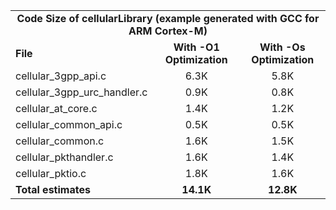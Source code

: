 <table>
    <tr>
        <td colspan="3"><center><b>Code Size of cellularLibrary (example generated with GCC for ARM Cortex-M)</b></center></td>
    </tr>
    <tr>
        <td><b>File</b></td>
        <td><b><center>With -O1 Optimization</center></b></td>
        <td><b><center>With -Os Optimization</center></b></td>
    </tr>
    <tr>
        <td>cellular_3gpp_api.c</td>
        <td><center>6.3K</center></td>
        <td><center>5.8K</center></td>
    </tr>
    <tr>
        <td>cellular_3gpp_urc_handler.c</td>
        <td><center>0.9K</center></td>
        <td><center>0.8K</center></td>
    </tr>
    <tr>
        <td>cellular_at_core.c</td>
        <td><center>1.4K</center></td>
        <td><center>1.2K</center></td>
    </tr>
    <tr>
        <td>cellular_common_api.c</td>
        <td><center>0.5K</center></td>
        <td><center>0.5K</center></td>
    </tr>
    <tr>
        <td>cellular_common.c</td>
        <td><center>1.6K</center></td>
        <td><center>1.5K</center></td>
    </tr>
    <tr>
        <td>cellular_pkthandler.c</td>
        <td><center>1.6K</center></td>
        <td><center>1.4K</center></td>
    </tr>
    <tr>
        <td>cellular_pktio.c</td>
        <td><center>1.8K</center></td>
        <td><center>1.6K</center></td>
    </tr>
    <tr>
        <td><b>Total estimates</b></td>
        <td><b><center>14.1K</center></b></td>
        <td><b><center>12.8K</center></b></td>
    </tr>
</table>
